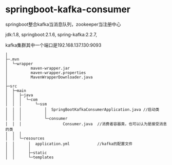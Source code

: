 # springboot-kafka-consumer
springboot整合kafka当消息队列，zookeeper当注册中心

jdk:1.8, springboot:2.1.6, spring-kafka:2.2.7, 

kafka集群其中一个端口是192.168.137.130:9093
```
│  
├─.mvn
│  └─wrapper
│          maven-wrapper.jar
│          maven-wrapper.properties
│          MavenWrapperDownloader.java
│      
├─src
│  ├─main
│  │  ├─java
│  │  │  └─com
│  │  │      └─ssm
│  │  │          │  SpringBootKafkaConsumerApplication.java	//启动类
│  │  │          │  
│  │  │          └─consumer
│  │  │                  Consumer.java	//消费者容器类，也可以认为是接受消息的类	
│  │  │                  
│  │  └─resources
│  │      │  application.yml			//kafka的配置文件
│  │      │  
│  │      ├─static
│  │      └─templates
```

